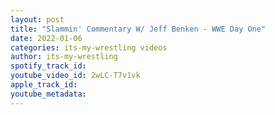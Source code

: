```yaml
---
layout: post
title: "Slammin' Commentary W/ Jeff Benken - WWE Day One"
date: 2022-01-06
categories: its-my-wrestling videos
author: its-my-wrestling
spotify_track_id: 
youtube_video_id: 2wLC-T7v1vk
apple_track_id: 
youtube_metadata: 
---
```

